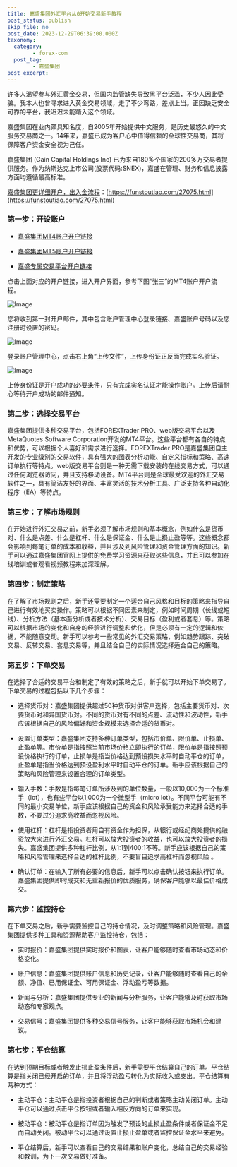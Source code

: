 ```yaml
---
title: 嘉盛集团外汇平台从0开始交易新手教程
post_status: publish
skip_file: no
post_date: 2023-12-29T06:39:00.000Z
taxonomy:
  category:
        - forex-com
  post_tag:
        - 嘉盛集团
post_excerpt: 
---
```

许多人渴望参与外汇黄金交易，但国内监管缺失导致黑平台泛滥，不少人因此受骗。我本人也曾寻求进入黄金交易领域，走了不少弯路，差点上当。正因缺乏安全可靠的平台，我迟迟未能踏入这个领域。

嘉盛集团在业内颇具知名度，自2005年开始提供中文服务，是历史最悠久的中文服务交易商之一。14年来，嘉盛已成为客户心中值得信赖的全球性交易商，其将保障客户资金安全视为己任。

嘉盛集团 (Gain Capital Holdings Inc) 已为来自180多个国家的200多万交易者提供服务。作为纳斯达克上市公司(股票代码:SNEX)，嘉盛在管理、财务和信息披露方面均遵循最高标准。

[嘉盛集团更详细开户，出入金流程](https://funstoutiao.com/27075.html)：[https://funstoutiao.com/27075.html](https://funstoutiao.com/27075.html)

### 第一步：开设账户

* [嘉盛集团MT4账户开户链接](https://s.ssgg.net/jsmt4)

* [嘉盛集团MT5账户开户链接](https://s.ssgg.net/jsmt5)

* [嘉盛专属交易平台开户链接](https://s.ssgg.net/js)

点击上面对应的开户链接，进入开户界面，参考下图“张三”的MT4账户开户流程。

![Image](https://prod-files-secure.s3.us-west-2.amazonaws.com/39ed1227-6d7d-4570-be36-9ccd4a2c4241/7a167aea-686b-400d-af59-4e18eb607a40/640.png?X-Amz-Algorithm=AWS4-HMAC-SHA256&X-Amz-Content-Sha256=UNSIGNED-PAYLOAD&X-Amz-Credential=ASIAZI2LB466Q436XMOH%2F20250522%2Fus-west-2%2Fs3%2Faws4_request&X-Amz-Date=20250522T161311Z&X-Amz-Expires=3600&X-Amz-Security-Token=IQoJb3JpZ2luX2VjEB8aCXVzLXdlc3QtMiJHMEUCIQCctfJVylAqAKa3dEIlnHHW%2FXWq%2F6ZoheROl%2BlwK5R1MQIgLLWL6J%2BM%2FEU05c5L0LAcApaOwMn6wU2awGF7IlRv4scqiAQI2P%2F%2F%2F%2F%2F%2F%2F%2F%2F%2FARAAGgw2Mzc0MjMxODM4MDUiDIifjlfVEjCd6DBIgircA5qYY2WudnScpCih2YYmGaBkwEnyRKRRl%2BMSz2ubQR6HRW6RziGebwbQRvSwvLY2IahffZDez%2BRNneeiuyWE3SkoR%2FY9ZFjg4lzsVW7BkQDOGCYgW06h%2BMNoUEC24UT3bOv5vcqaBHRgjPKf%2FzOo9EEYmlwmWB5te%2BraI1E2oZOcH6JntHEyMt37I1sSKKOXUdfk9nnweCkfDMJOipTF4Uui0MBLRuauNrWhmNVG4Qr4Tq5Ea8YeyR%2F5jkHC011LifhFQSLWJyY7qRAkEhdaB3faMBTeeOsA32fyPfPOSAc85IlfvG3KcXD76dudnhrokBBsyZIpwRZlkbV1kuQPTbpEQ2MChsuNsLquVfXOsR59cdshQC%2B%2BXXtPPr%2FJbdhCWIXMyisXqzqSYAjEsM7r%2FwlrQTFxAfX4De673l%2BP0Wnvv2WQoRe00MybzpfNTPT9iyL6bxEsVp9JATVS%2Bo%2BoN5WT%2FXtA0GXLTnq9nqg9aMtPf5SCJ0iALKL5Uw304qd6Eu8wpKWT7gIcc344MhbsnlwS%2F3IXAawDMNASJbs5ZUSB6HUOYUiki2sKNq9Yi3opSNxpWFNwQn%2Bo5v7M0CJS2HwA%2Bva8LCbTuLlXPwrCIB5VuHG6R6LyYoiIyr8ZMOT9vMEGOqUB5LsxJwV4yBC5usUacq%2FoaKVWSEOpqJZtMpJC3FV8%2FEaLvHfOnQjWFs0ewsYezDDYoM%2BTBpPYq01sBfgFowcPnt1tI9NULKtr8463sIOiotc8XviUzvptd0dmd6Jjmy4ytXWK0gVM%2F3i5XhPo1Ve324enjwsyet2FacKdgWJzOMLoTzw8DHSkRALzWe58Pp42LCX9J9zUcVEhQp4lXf280NHW%2FeWZ&X-Amz-Signature=a101f00c9e59fbbd58bfc84447a45479bb89ce7470d5b87d6ee05f871ca18a3c&X-Amz-SignedHeaders=host&x-id=GetObject)

您将收到第一封开户邮件，其中包含账户管理中心登录链接、嘉盛账户号码以及您注册时设置的密码。

![Image](https://prod-files-secure.s3.us-west-2.amazonaws.com/39ed1227-6d7d-4570-be36-9ccd4a2c4241/eaa1c6b3-2877-4284-a0e1-530e222c27fb/image.png?X-Amz-Algorithm=AWS4-HMAC-SHA256&X-Amz-Content-Sha256=UNSIGNED-PAYLOAD&X-Amz-Credential=ASIAZI2LB466Q436XMOH%2F20250522%2Fus-west-2%2Fs3%2Faws4_request&X-Amz-Date=20250522T161311Z&X-Amz-Expires=3600&X-Amz-Security-Token=IQoJb3JpZ2luX2VjEB8aCXVzLXdlc3QtMiJHMEUCIQCctfJVylAqAKa3dEIlnHHW%2FXWq%2F6ZoheROl%2BlwK5R1MQIgLLWL6J%2BM%2FEU05c5L0LAcApaOwMn6wU2awGF7IlRv4scqiAQI2P%2F%2F%2F%2F%2F%2F%2F%2F%2F%2FARAAGgw2Mzc0MjMxODM4MDUiDIifjlfVEjCd6DBIgircA5qYY2WudnScpCih2YYmGaBkwEnyRKRRl%2BMSz2ubQR6HRW6RziGebwbQRvSwvLY2IahffZDez%2BRNneeiuyWE3SkoR%2FY9ZFjg4lzsVW7BkQDOGCYgW06h%2BMNoUEC24UT3bOv5vcqaBHRgjPKf%2FzOo9EEYmlwmWB5te%2BraI1E2oZOcH6JntHEyMt37I1sSKKOXUdfk9nnweCkfDMJOipTF4Uui0MBLRuauNrWhmNVG4Qr4Tq5Ea8YeyR%2F5jkHC011LifhFQSLWJyY7qRAkEhdaB3faMBTeeOsA32fyPfPOSAc85IlfvG3KcXD76dudnhrokBBsyZIpwRZlkbV1kuQPTbpEQ2MChsuNsLquVfXOsR59cdshQC%2B%2BXXtPPr%2FJbdhCWIXMyisXqzqSYAjEsM7r%2FwlrQTFxAfX4De673l%2BP0Wnvv2WQoRe00MybzpfNTPT9iyL6bxEsVp9JATVS%2Bo%2BoN5WT%2FXtA0GXLTnq9nqg9aMtPf5SCJ0iALKL5Uw304qd6Eu8wpKWT7gIcc344MhbsnlwS%2F3IXAawDMNASJbs5ZUSB6HUOYUiki2sKNq9Yi3opSNxpWFNwQn%2Bo5v7M0CJS2HwA%2Bva8LCbTuLlXPwrCIB5VuHG6R6LyYoiIyr8ZMOT9vMEGOqUB5LsxJwV4yBC5usUacq%2FoaKVWSEOpqJZtMpJC3FV8%2FEaLvHfOnQjWFs0ewsYezDDYoM%2BTBpPYq01sBfgFowcPnt1tI9NULKtr8463sIOiotc8XviUzvptd0dmd6Jjmy4ytXWK0gVM%2F3i5XhPo1Ve324enjwsyet2FacKdgWJzOMLoTzw8DHSkRALzWe58Pp42LCX9J9zUcVEhQp4lXf280NHW%2FeWZ&X-Amz-Signature=fabb2f8213b3161985784b1c0182ed1b1d9c653a6670e861f406bcf9c88c8c19&X-Amz-SignedHeaders=host&x-id=GetObject)

登录账户管理中心，点击右上角“上传文件”，上传身份证正反面完成实名验证。

![Image](https://prod-files-secure.s3.us-west-2.amazonaws.com/39ed1227-6d7d-4570-be36-9ccd4a2c4241/54090639-09fc-46b4-a135-e0289f707147/image.png?X-Amz-Algorithm=AWS4-HMAC-SHA256&X-Amz-Content-Sha256=UNSIGNED-PAYLOAD&X-Amz-Credential=ASIAZI2LB466Q436XMOH%2F20250522%2Fus-west-2%2Fs3%2Faws4_request&X-Amz-Date=20250522T161311Z&X-Amz-Expires=3600&X-Amz-Security-Token=IQoJb3JpZ2luX2VjEB8aCXVzLXdlc3QtMiJHMEUCIQCctfJVylAqAKa3dEIlnHHW%2FXWq%2F6ZoheROl%2BlwK5R1MQIgLLWL6J%2BM%2FEU05c5L0LAcApaOwMn6wU2awGF7IlRv4scqiAQI2P%2F%2F%2F%2F%2F%2F%2F%2F%2F%2FARAAGgw2Mzc0MjMxODM4MDUiDIifjlfVEjCd6DBIgircA5qYY2WudnScpCih2YYmGaBkwEnyRKRRl%2BMSz2ubQR6HRW6RziGebwbQRvSwvLY2IahffZDez%2BRNneeiuyWE3SkoR%2FY9ZFjg4lzsVW7BkQDOGCYgW06h%2BMNoUEC24UT3bOv5vcqaBHRgjPKf%2FzOo9EEYmlwmWB5te%2BraI1E2oZOcH6JntHEyMt37I1sSKKOXUdfk9nnweCkfDMJOipTF4Uui0MBLRuauNrWhmNVG4Qr4Tq5Ea8YeyR%2F5jkHC011LifhFQSLWJyY7qRAkEhdaB3faMBTeeOsA32fyPfPOSAc85IlfvG3KcXD76dudnhrokBBsyZIpwRZlkbV1kuQPTbpEQ2MChsuNsLquVfXOsR59cdshQC%2B%2BXXtPPr%2FJbdhCWIXMyisXqzqSYAjEsM7r%2FwlrQTFxAfX4De673l%2BP0Wnvv2WQoRe00MybzpfNTPT9iyL6bxEsVp9JATVS%2Bo%2BoN5WT%2FXtA0GXLTnq9nqg9aMtPf5SCJ0iALKL5Uw304qd6Eu8wpKWT7gIcc344MhbsnlwS%2F3IXAawDMNASJbs5ZUSB6HUOYUiki2sKNq9Yi3opSNxpWFNwQn%2Bo5v7M0CJS2HwA%2Bva8LCbTuLlXPwrCIB5VuHG6R6LyYoiIyr8ZMOT9vMEGOqUB5LsxJwV4yBC5usUacq%2FoaKVWSEOpqJZtMpJC3FV8%2FEaLvHfOnQjWFs0ewsYezDDYoM%2BTBpPYq01sBfgFowcPnt1tI9NULKtr8463sIOiotc8XviUzvptd0dmd6Jjmy4ytXWK0gVM%2F3i5XhPo1Ve324enjwsyet2FacKdgWJzOMLoTzw8DHSkRALzWe58Pp42LCX9J9zUcVEhQp4lXf280NHW%2FeWZ&X-Amz-Signature=c43a0a004d13e040c5501928b239fa9bfd114ce9535999c2a1a515bb35b6647d&X-Amz-SignedHeaders=host&x-id=GetObject)

上传身份证是开户成功的必要条件，只有完成实名认证才能操作账户。上传后请耐心等待开户成功的邮件通知。

### 第二步：选择交易平台

嘉盛集团提供多种交易平台，包括FOREXTrader PRO、web版交易平台以及MetaQuotes Software Corporation开发的MT4平台。这些平台都有各自的特点和优势，可以根据个人喜好和需求进行选择。FOREXTrader PRO是嘉盛集团自主开发的专业级别的交易软件，具有强大的图表分析功能、自定义指标和策略、高速订单执行等特点。web版交易平台则是一种无需下载安装的在线交易方式，可以通过任何浏览器访问，并且支持移动设备。MT4平台则是全球最受欢迎的外汇交易软件之一，具有简洁友好的界面、丰富灵活的技术分析工具、广泛支持各种自动化程序（EA）等特点。

### 第三步：了解市场规则

在开始进行外汇交易之前，新手必须了解市场规则和基本概念，例如什么是货币对、什么是点差、什么是杠杆、什么是保证金、什么是止损止盈等等。这些概念都会影响到每笔订单的成本和收益，并且涉及到风险管理和资金管理方面的知识。新手可以通过嘉盛集团官网上提供的免费学习资源来获取这些信息，并且可以参加在线培训或者观看视频教程来加深理解。

### 第四步：制定策略

在了解了市场规则之后，新手还需要制定一个适合自己风格和目标的策略来指导自己进行有效地买卖操作。策略可以根据不同因素来制定，例如时间周期（长线或短线）、分析方法（基本面分析或者技术分析）、交易目标（盈利或者套息）等。策略可以根据市场的变化和自身的经验进行调整和优化，但是必须有一定的逻辑和依据，不能随意变动。新手可以参考一些常见的外汇交易策略，例如趋势跟踪、突破交易、反转交易、套息交易等，并且结合自己的实际情况选择适合自己的策略。

### 第五步：下单交易

在选择了合适的交易平台和制定了有效的策略之后，新手就可以开始下单交易了。下单交易的过程包括以下几个步骤：

* 选择货币对：嘉盛集团提供超过50种货币对供客户选择，包括主要货币对、次要货币对和异国货币对。不同的货币对有不同的点差、流动性和波动性，新手应该根据自己的风险偏好和资金规模来选择合适的货币对。

* 设置订单类型：嘉盛集团支持多种订单类型，包括市价单、限价单、止损单、止盈单等。市价单是指按照当前市场价格立即执行的订单，限价单是指按照预设价格执行的订单，止损单是指当价格达到预设损失水平时自动平仓的订单，止盈单是指当价格达到预设盈利水平时自动平仓的订单。新手应该根据自己的策略和风险管理来设置合理的订单类型。

* 输入手数：手数是指每笔订单所涉及到的单位数量，一般以10,000为一个标准手（lot），也有些平台以1,000为一个微型手（micro lot）。不同平台可能有不同的最小交易单位，新手应该根据自己的资金和风险承受能力来选择合适的手数，不要过分追求高收益而忽视风险。

* 使用杠杆：杠杆是指投资者用自有资金作为担保，从银行或经纪商处提供的融资放大来进行外汇交易。杠杆可以放大投资者的收益，也可以放大投资者的损失。嘉盛集团提供多种杠杆比例，从1:1到400:1不等。新手应该根据自己的策略和风险管理来选择合适的杠杆比例，不要盲目追求高杠杆而忽视风险 。

* 确认订单：在输入了所有必要的信息后，新手可以点击确认按钮来执行订单。嘉盛集团提供即时成交和无重新报价的优质服务，确保客户能够以最佳价格成交。

### 第六步：监控持仓

在下单交易之后，新手需要监控自己的持仓情况，及时调整策略和风险管理。嘉盛集团提供多种工具和资源帮助客户监控持仓，包括：

* 实时报价：嘉盛集团提供实时报价和图表，让客户能够随时查看市场动态和价格变化。

* 账户信息：嘉盛集团提供账户信息和历史记录，让客户能够随时查看自己的余额、净值、已用保证金、可用保证金、浮动盈亏等数据。

* 新闻与分析：嘉盛集团提供专业的新闻与分析服务，让客户能够及时获取市场动态和专家观点。

* 交易信号：嘉盛集团提供多种交易信号服务，让客户能够获取市场机会和建议。

### 第七步：平仓结算

在达到预期目标或者触发止损止盈条件后，新手需要平仓结算自己的订单。平仓结算是指关闭已经开启的订单，并且将浮动盈亏转化为实际收入或支出。平仓结算有两种方式：

* 主动平仓：主动平仓是指投资者根据自己的判断或者策略主动关闭订单。主动平仓可以通过点击平仓按钮或者输入相反方向的订单来实现。

* 被动平仓：被动平仓是指订单因为触发了预设的止损止盈条件或者保证金不足而自动关闭。被动平仓可以通过设置止损止盈单或者监控保证金水平来避免。

* 平仓结算后，新手可以查看自己的交易结果和账户变化，总结自己的交易经验和教训，为下一次交易做好准备。